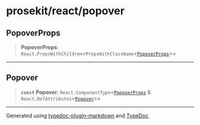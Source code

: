 # prosekit/react/popover

<a id="PopoverProps" name="PopoverProps"></a>

## PopoverProps

> **PopoverProps**: `React.PropsWithChildren`\<`PropsWithClassName`\<[`PopoverProps`](../lit/popover.md#PopoverProps)\>\>

***

<a id="Popover" name="Popover"></a>

## Popover

> **`const`** **Popover**: `React.ComponentType`\<[`PopoverProps`](popover.md#PopoverProps) & `React.RefAttributes`\<[`Popover`](../lit/popover.md#Popover)\>\>

***

Generated using [typedoc-plugin-markdown](https://www.npmjs.com/package/typedoc-plugin-markdown) and [TypeDoc](https://typedoc.org/)
